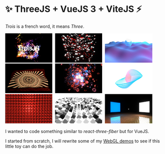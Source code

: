 # ✨ ThreeJS + VueJS 3 + ViteJS ⚡

*Trois* is a french word, it means *Three*.

<p>
  <a href="/examples/demos/3"><img src="/assets/screenshots/troisjs_1.jpg" style="width:30%; margin-right: 1%;" /></a>
  <a href="/examples/demos/4"><img src="/assets/screenshots/troisjs_3.jpg" style="width:30%; margin-right: 1%;" /></a>
  <a href="/examples/demos/1"><img src="/assets/screenshots/troisjs_4.jpg" style="width:30%; margin-right: 1%;" /></a>
  <a href="/examples/demos/2"><img src="/assets/screenshots/troisjs_5.jpg" style="width:30%; margin-right: 1%;" /></a>
  <a href="/examples/materials/2"><img src="/assets/screenshots/troisjs_2.jpg" style="width:30%; margin-right: 1%;" /></a>
  <a href="/examples/loop"><img src="/assets/screenshots/troisjs_6.jpg" style="width:30%; margin-right: 1%;" /></a>
  <a href="/examples/shadows"><img src="/assets/screenshots/troisjs_7.jpg" style="width:30%; margin-right: 1%;" /></a>
  <a href="/examples/demos/5"><img src="/assets/screenshots/troisjs_8.jpg" style="width:30%; margin-right: 1%;" /></a>
  <a href="/examples/lights"><img src="/assets/screenshots/troisjs_9.jpg" style="width:30%; margin-right: 1%;" /></a>
</p>

I wanted to code something similar to *react-three-fiber* but for VueJS.

I started from scratch, I will rewrite some of my [WebGL demos](https://codepen.io/collection/AGZywR) to see if this little toy can do the job.
